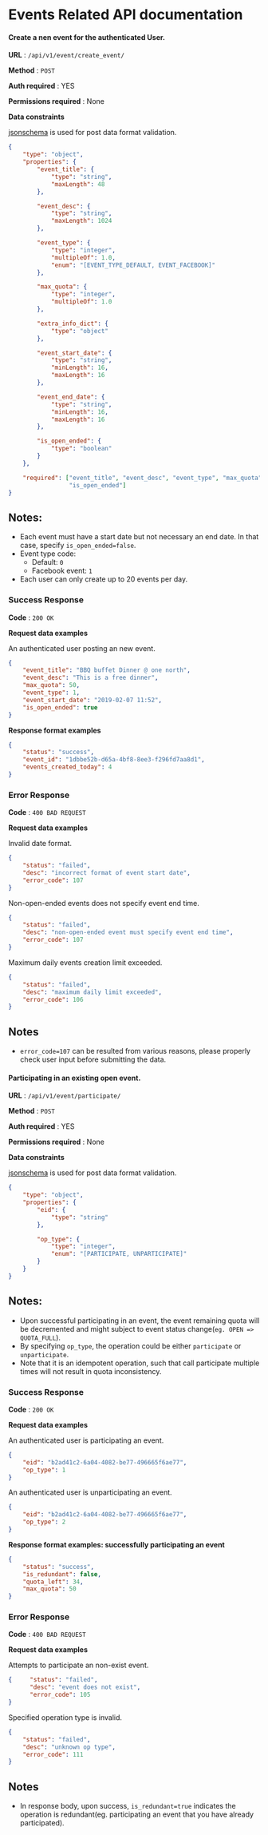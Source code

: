 # Events Related API documentation

#### Create a nen event for the authenticated User.

**URL** : `/api/v1/event/create_event/`

**Method** : `POST`

**Auth required** : YES

**Permissions required** : None

**Data constraints**

[jsonschema](https://json-schema.org/understanding-json-schema/index.html) is used for post data format validation.

```json
{
    "type": "object",
    "properties": {
        "event_title": {
            "type": "string",
            "maxLength": 48
        },

        "event_desc": {
            "type": "string",
            "maxLength": 1024
        },

        "event_type": {
            "type": "integer",
            "multipleOf": 1.0,
            "enum": "[EVENT_TYPE_DEFAULT, EVENT_FACEBOOK]"
        },

        "max_quota": {
            "type": "integer",
            "multipleOf": 1.0
        },

        "extra_info_dict": {
            "type": "object"
        },

        "event_start_date": {
            "type": "string",
            "minLength": 16,
            "maxLength": 16
        },

        "event_end_date": {
            "type": "string",
            "minLength": 16,
            "maxLength": 16
        },

        "is_open_ended": {
            "type": "boolean"
        }
    },

    "required": ["event_title", "event_desc", "event_type", "max_quota", "event_start_date",
                 "is_open_ended"]
}
```

## Notes:
* Each event must have a start date but not necessary an end date. In that case, specify `is_open_ended=false`.
* Event type code:
    * Default: `0`
    * Facebook event: `1`
* Each user can only create up to 20 events per day.


### Success Response

**Code** : `200 OK`

**Request data examples**

An authenticated user posting an new event. 

```json
{
	"event_title": "BBQ buffet Dinner @ one north", 
	"event_desc": "This is a free dinner", 
	"max_quota": 50, 
	"event_type": 1,
	"event_start_date": "2019-02-07 11:52",
	"is_open_ended": true
}
```

**Response format examples**

```json
{
    "status": "success",
    "event_id": "1dbbe52b-d65a-4bf8-8ee3-f296fd7aa8d1",
    "events_created_today": 4
}
```
### Error Response

**Code** : `400 BAD REQUEST`

**Request data examples**

Invalid date format.

```json
{
    "status": "failed",
    "desc": "incorrect format of event start date",
    "error_code": 107
}
```

Non-open-ended events does not specify event end time.

```json
{
    "status": "failed",
    "desc": "non-open-ended event must specify event end time",
    "error_code": 107
}
```

Maximum daily events creation limit exceeded.
```json
{ 
    "status": "failed", 
    "desc": "maximum daily limit exceeded",
    "error_code": 106
}
```

## Notes

* `error_code=107` can be resulted from various reasons, please properly check user input before submitting the data.


#### Participating in an existing open event.

**URL** : `/api/v1/event/participate/`

**Method** : `POST`

**Auth required** : YES

**Permissions required** : None

**Data constraints**

[jsonschema](https://json-schema.org/understanding-json-schema/index.html) is used for post data format validation.

```json
{
    "type": "object",
    "properties": {
        "eid": {
            "type": "string"
        },

        "op_type": {
            "type": "integer",
            "enum": "[PARTICIPATE, UNPARTICIPATE]"
        }
    }
}
```

## Notes:
* Upon successful participating in an event, the event remaining quota will be decremented and might subject to
 event status change(`eg. OPEN => QUOTA_FULL`).
* By specifying `op_type`, the operation could be either `participate` or `unparticipate`.
* Note that it is an idempotent operation, such that call participate multiple times will not result in quota inconsistency.


### Success Response

**Code** : `200 OK`

**Request data examples**

An authenticated user is participating an event.

```json
{
	"eid": "b2ad41c2-6a04-4082-be77-496665f6ae77",
	"op_type": 1
}
```

An authenticated user is unparticipating an event.

```json
{
	"eid": "b2ad41c2-6a04-4082-be77-496665f6ae77",
	"op_type": 2
}
```

**Response format examples: successfully participating an event**

```json
{   
    "status": "success", 
    "is_redundant": false, 
    "quota_left": 34, 
    "max_quota": 50
}
```

### Error Response

**Code** : `400 BAD REQUEST`

**Request data examples**

Attempts to participate an non-exist event.

```json
{     "status": "failed", 
      "desc": "event does not exist", 
      "error_code": 105
}
```

Specified operation type is invalid.

```json
{
    "status": "failed",
    "desc": "unknown op type",
    "error_code": 111
}
```


## Notes

* In response body, upon success, `is_redundant=true` indicates the operation is 
redundant(eg. participating an event that you have already participated).




